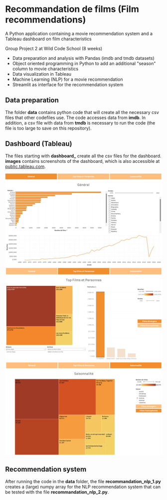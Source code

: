 # Recommandation de films (Film recommendations)

A Python application containing a movie recommendation system and a Tableau dashboard on film characteristics

Group Project 2 at Wild Code School (8 weeks)

* Data preparation and analysis with Pandas (imdb and tmdb datasets)
* Object oriented programming in Python to add an additional "season" column to movie characteristics
* Data visualization in Tableau
* Machine Learning (NLP) for a movie recommendation
* Streamlit as interface for the recommendation system

## Data preparation

The folder **data** contains python code that will create all the necessary csv files that other codefiles use. The code accesses data from **imdb**. In addition, a csv file with data from **tmdb** is necessary to run the code (the file is too large to save on this repository).

## Dashboard (Tableau)

The files starting with **dashboard_** create all the csv files for the dashboard. **images** contains screenshots of the dashboard, which is also accessible at [public.tableau.com](https://public.tableau.com/app/profile/sophie.baumann5050/viz/Filmrecommendations/Gnral).

<img src=images/tableau_1.jpg>
<img src=images/tableau_2.jpg>
<img src=images/tableau_3.jpg>

## Recommendation system

After running the code in the **data** folder, the file **recommandation_nlp_1.py** creates a (large) numpy array for the NLP recommendation system that can be tested with the file **recommandation_nlp_2.py**.
